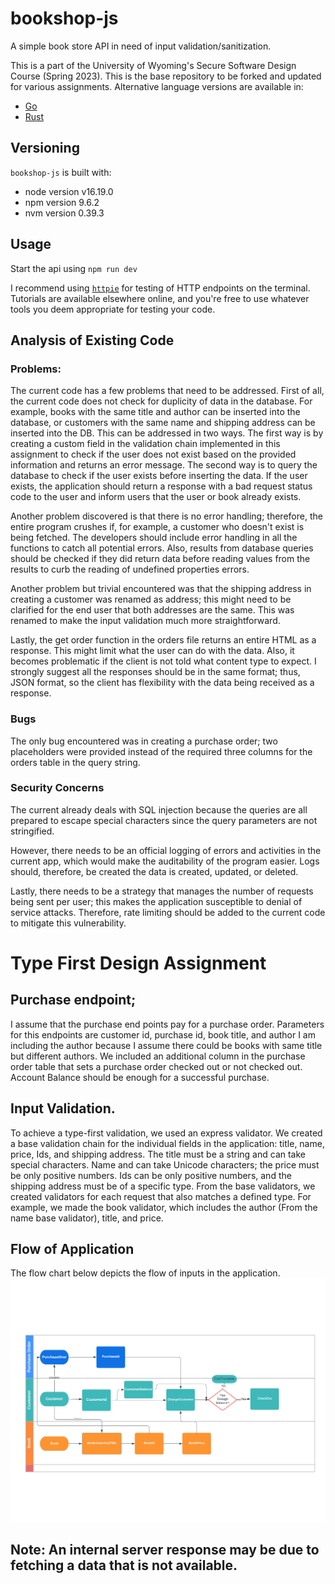 # bookshop-js

A simple book store API in need of input validation/sanitization.

This is a part of the University of Wyoming's Secure Software Design Course (Spring 2023). This is the base repository to be forked and updated for various assignments. Alternative language versions are available in:

- [Go](https://github.com/andey-robins/bookshop-go)
- [Rust](https://github.com/andey-robins/bookshop-rs)

## Versioning

`bookshop-js` is built with:

- node version v16.19.0
- npm version 9.6.2
- nvm version 0.39.3

## Usage

Start the api using `npm run dev`

I recommend using [`httpie`](https://httpie.io) for testing of HTTP endpoints on the terminal. Tutorials are available elsewhere online, and you're free to use whatever tools you deem appropriate for testing your code.

## Analysis of Existing Code

### Problems:

The current code has a few problems that need to be addressed.
First of all, the current code does not check for duplicity of data in the database. For example, books with the same title and author can be inserted into the database, or customers with the same name and shipping address can be inserted into the DB. This can be addressed in two ways. The first way is by creating a custom field in the validation chain implemented in this assignment to check if the user does not exist based on the provided information and returns an error message. The second way is to query the database to check if the user exists before inserting the data. If the user exists, the application should return a response with a bad request status code to the user and inform users that the user or book already exists.

Another problem discovered is that there is no error handling; therefore, the entire program crushes if, for example, a customer who doesn't exist is being fetched. The developers should include error handling in all the functions to catch all potential errors. Also, results from database queries should be checked if they did return data before reading values from the results to curb the reading of undefined properties errors.

Another problem but trivial encountered was that the shipping address in creating a customer was renamed as address; this might need to be clarified for the end user that both addresses are the same. This was renamed to make the input validation much more straightforward.

Lastly, the get order function in the orders file returns an entire HTML as a response. This might limit what the user can do with the data. Also, it becomes problematic if the client is not told what content type to expect. I strongly suggest all the responses should be in the same format; thus, JSON format, so the client has flexibility with the data being received as a response.

### Bugs

The only bug encountered was in creating a purchase order; two placeholders were provided instead of the required three columns for the orders table in the query string.

### Security Concerns

The current already deals with SQL injection because the queries are all prepared to escape special characters since the query parameters are not stringified.

However, there needs to be an official logging of errors and activities in the current app, which would make the auditability of the program easier. Logs should, therefore, be created the data is created, updated, or deleted.

Lastly, there needs to be a strategy that manages the number of requests being sent per user; this makes the application susceptible to denial of service attacks. Therefore, rate limiting should be added to the current code to mitigate this vulnerability.

# Type First Design Assignment

## Purchase endpoint;

I assume that the purchase end points pay for a purchase order. Parameters for this endpoints are customer id, purchase id, book title, and author I am including the author because I assume there could be books with same title but different authors. We included an additional column in the purchase order table that sets a purchase order checked out or not checked out. Account Balance should be enough for a successful purchase.

## Input Validation.

To achieve a type-first validation, we used an express validator. We created a base validation chain for the individual fields in the application: title, name, price, Ids, and shipping address. The title must be a string and can take special characters. Name and can take Unicode characters; the price must be only positive numbers. Ids can be only positive numbers, and the shipping address must be of a specific type.
From the base validators, we created validators for each request that also matches a defined type. For example, we made the book validator, which includes the author (From the name base validator), title, and price.

## Flow of Application
The flow chart below depicts the flow of inputs in the application.
![Flow of Application](flowchat.png)


## Note: An internal server response may be due to fetching a data that is not available.